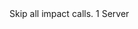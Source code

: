 <function name="IVP_SkipImpact" parent="physenv" type="libraryfield">
	<description>
		Skip all impact calls.
		<added version="0.7"></added>
	</description>
	<value>1</value>
	<realm>Server</realm>
</function>
